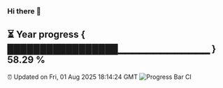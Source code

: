 ### Hi there 👋
⏳ Year progress { █████████████████▁▁▁▁▁▁▁▁▁▁▁▁▁ } 58.29 %
---
⏰ Updated on Fri, 01 Aug 2025 18:14:24 GMT
![Progress Bar CI](https://github.com/Moyi321/Moyi321/workflows/Progress%20Bar%20CI/badge.svg)
